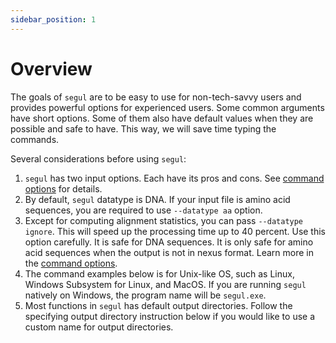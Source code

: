 ```yaml
---
sidebar_position: 1
---
```


# Overview

The goals of `segul` are to be easy to use for non-tech-savvy users and provides powerful options for experienced users. Some common arguments have short options. Some of them also have default values when they are possible and safe to have. This way, we will save time typing the commands.

Several considerations before using `segul`:

1. `segul` has two input options. Each have its pros and cons. See [command options](./command_options) for details.
2. By default, `segul` datatype is DNA. If your input file is amino acid sequences, you are required to use `--datatype aa` option.
3. Except for computing alignment statistics, you can pass `--datatype ignore`. This will speed up the processing time up to 40 percent. Use this option carefully. It is safe for DNA sequences. It is only safe for amino acid sequences when the output is not in nexus format. Learn more in the [command options](./command_options#data-types).
4. The command examples below is for Unix-like OS, such as Linux, Windows Subsystem for Linux, and MacOS. If you are running `segul` natively on Windows, the program name will be `segul.exe`.
5. Most functions in `segul` has default output directories. Follow the specifying output directory instruction below if you would like to use a custom name for output directories.
